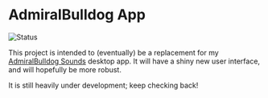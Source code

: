 # AdmiralBulldog App

![Status](https://img.shields.io/badge/status-in%20development-critical)

This project is intended to (eventually) be a replacement for my
[AdmiralBulldog Sounds](https://github.com/MrBean355/admiralbulldog-sounds) desktop app. It will have a shiny new user
interface, and will hopefully be more robust.

It is still heavily under development; keep checking back!
